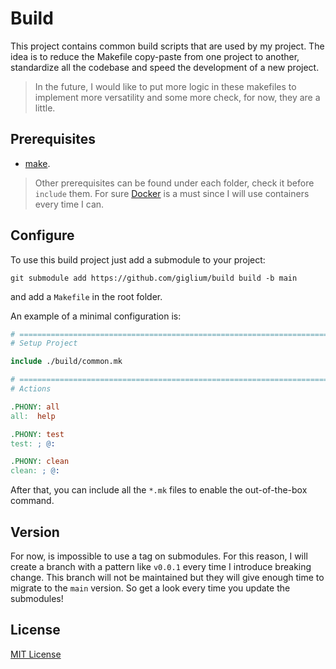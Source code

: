 # Build

This project contains common build scripts that are used by my project. The idea is to reduce the Makefile copy-paste from one project to another, standardize all the codebase and speed the development of a new project.

> In the future, I would like to put more logic in these makefiles to implement more versatility and some more check, for now, they are a little.

## Prerequisites

* [make](https://www.gnu.org/software/make/).

> Other prerequisites can be found under each folder, check it before `include` them. For sure [Docker](https://www.docker.com/) is a must since I will use containers every time I can.

## Configure

To use this build project just add a submodule to your project:

```shell
git submodule add https://github.com/giglium/build build -b main
```

and add a `Makefile` in the root folder.

An example of a minimal configuration is:

```makefile
# ====================================================================================
# Setup Project

include ./build/common.mk

# ====================================================================================
# Actions

.PHONY: all
all:  help

.PHONY: test
test: ; @:

.PHONY: clean
clean: ; @:
```

After that, you can include all the `*.mk` files to enable the out-of-the-box command.

## Version

For now, is impossible to use a tag on submodules. For this reason, I will create a branch with a pattern like `v0.0.1` every time I introduce breaking change. This branch will not be maintained but they will give enough time to migrate to the `main` version. So get a look every time you update the submodules!

## License

[MIT License](https://opensource.org/licenses/MIT)

